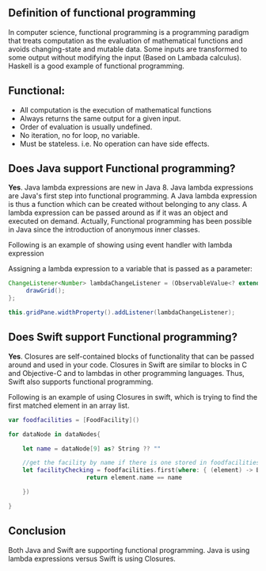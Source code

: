 ## Definition of functional programming
In computer science, functional programming is a programming paradigm that treats computation as the evaluation of mathematical functions and avoids changing-state and mutable data. Some inputs are transformed to some output without modifying the input (Based on Lambada calculus). Haskell is a good example of functional programming.


## Functional:

* All computation is the execution of mathematical functions
* Always returns the same output for a given input.
* Order of evaluation is usually undefined.
* No iteration, no for loop, no variable.
* Must be stateless. i.e. No operation can have side effects.

## Does Java support Functional programming?
**Yes**. Java lambda expressions are new in Java 8. Java lambda expressions are Java's first step into functional programming. A Java lambda expression is thus a function which can be created without belonging to any class. A lambda expression can be passed around as if it was an object and executed on demand. Actually, Functional programming has been possible in Java since the introduction of anonymous inner classes.

Following is an example of showing using event handler with lambda expression

Assigning a lambda expression to a variable that is passed as a parameter:
```Java
ChangeListener<Number> lambdaChangeListener = (ObservableValue<? extends Number> observable, Number oldValue, final Number newValue) -> {
     drawGrid();
};

this.gridPane.widthProperty().addListener(lambdaChangeListener);
```


## Does Swift support Functional programming?
**Yes**. Closures are self-contained blocks of functionality that can be passed around and used in your code. Closures in Swift are similar to blocks in C and Objective-C and to lambdas in other programming languages. Thus, Swift also supports functional programming.

Following is an example of using Closures in swift, which is trying to find the first matched element in an array list.
```Swift
var foodfacilities = [FoodFacility]()

for dataNode in dataNodes{

    let name = dataNode[9] as? String ?? ""

    //get the facility by name if there is one stored in foodfacilities
    let facilityChecking = foodfacilities.first(where: { (element) -> Bool in
                      return element.name == name

    })

}

```


## Conclusion
Both Java and Swift are supporting functional programming. Java is using lambda expressions versus Swift is using Closures.
